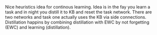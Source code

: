 Nice heuristics idea for continous learning. Idea is in the fay you learn a task and in night you distill it to KB and reset the task network. There are two networks and task one actually uses the KB via side connections. Distillation happins by combining distillation with EWC by not forgetting (EWC) and learning (distillation).
